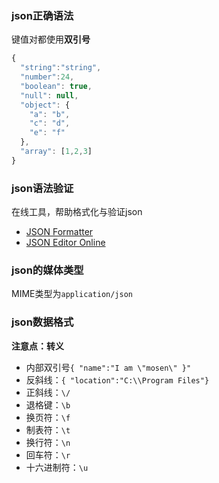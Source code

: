 
### **json正确语法**
键值对都使用**双引号**
```js
{
  "string":"string",
  "number":24,
  "boolean": true,
  "null": null,
  "object": {
    "a": "b",
    "c": "d",
    "e": "f"
  },
  "array": [1,2,3]
}
```

### **json语法验证**
在线工具，帮助格式化与验证json
* [JSON Formatter](https://jsonformatter.curiousconcept.com/) 
* [JSON Editor Online](http://jsoneditoronline.org/)


### **json的媒体类型**
MIME类型为`application/json`

### **json数据格式**
  **注意点：转义**
  * 内部双引号`{ "name":"I am \"mosen\" }"`
  * 反斜线：`{ "location":"C:\\Program Files"}`
  * 正斜线：`\/`
  * 退格键：`\b`
  * 换页符：`\f`
  * 制表符：`\t`
  * 换行符：`\n`
  * 回车符：`\r`
  * 十六进制符：`\u`

